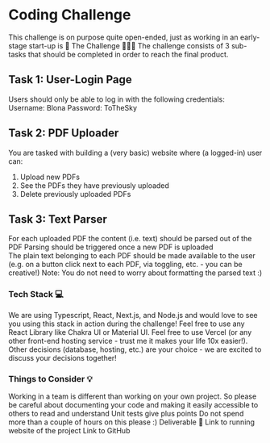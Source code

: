 # Coding Challenge  
This challenge is on purpose quite open-ended, just as working in an early-stage start-up is 🚀 
The Challenge 🧗🏽‍♀️
The challenge consists of 3 sub-tasks that should be completed in order to reach the final product.
## Task 1: User-Login Page
Users should only be able to log in with the following credentials:
Username: Blona
Password: ToTheSky

## Task 2: PDF Uploader
You are tasked with building a (very basic) website where (a logged-in) user can: 
1. Upload new PDFs <br />
2. See the PDFs they have previously uploaded <br />
3. Delete previously uploaded PDFs <br />

## Task 3: Text Parser
For each uploaded PDF the content (i.e. text) should be parsed out of the PDF 
Parsing should be triggered once a new PDF is uploaded <br />
The plain text belonging to each PDF should be made available to the user (e.g. on a button click next to each PDF, via toggling, etc. - you can be creative!) 
Note: You do not need to worry about formatting the parsed text :)<br />
### Tech Stack 💻
We are using Typescript, React, Next.js, and Node.js and would love to see you using this stack in action during the challenge! Feel free to use any React Library like Chakra UI or Material UI. Feel free to use Vercel (or any other front-end hosting service - trust me it makes your life 10x easier!). Other decisions (database, hosting, etc.) are your choice - we are excited to discuss your decisions together!
### Things to Consider 💡
Working in a team is different than working on your own project. So please be careful about documenting your code and making it easily accessible to others to read and understand
Unit tests give plus points 
Do not spend more than a couple of hours on this please :)
Deliverable  📩
Link to running website of the project
Link to GitHub
